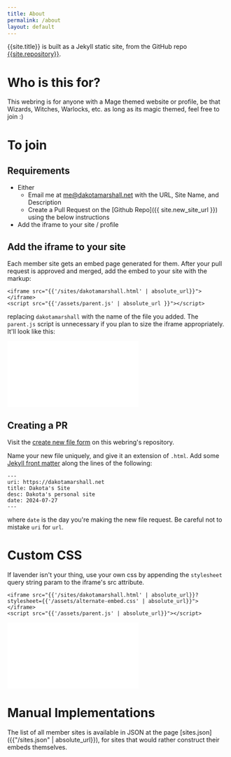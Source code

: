 ```yaml
---
title: About
permalink: /about
layout: default
---
```


{{site.title}} is built as a Jekyll static site, from the GitHub repo [{{site.repository}}]({{site.repository}}).

# Who is this for?

This webring is for anyone with a Mage themed website or profile, be that Wizards, Witches, Warlocks, etc. as long as its magic themed, feel free to join :) 

# To join

## Requirements

- Either
  - Email me at [me@dakotamarshall.net](mailto://me@dakotamarshall.net) with the URL, Site Name, and Description
  - Create a Pull Request on the [Github Repo]({{ site.new_site_url }}) using the below instructions
- Add the iframe to your site / profile

## Add the iframe to your site

Each member site gets an embed page generated for them. After your pull request is approved and merged, add the embed to your site with the markup:

```
<iframe src="{{'/sites/dakotamarshall.html' | absolute_url}}">
</iframe>
<script src="{{'/assets/parent.js' | absolute_url }}"></script>
```

replacing `dakotamarshall` with the name of the file you added. The `parent.js` script is unnecessary if you plan to size the iframe appropriately. It'll look like this:

<style type="text/css">
  iframe {
    border: none;
  }
</style>
<iframe src="{{'/sites/dakotamarshall.html' | absolute_url}}">
</iframe>
<script src="{{'/assets/parent.js' | absolute_url}}"></script>

## Creating a PR

Visit the [create new file form]({{site.new_site_url}}) on this webring's repository.

Name your new file uniquely, and give it an extension of `.html`. Add some [Jekyll front matter](https://jekyllrb.com/docs/front-matter/) along the lines of the following:

```
---
uri: https://dakotamarshall.net
title: Dakota's Site
desc: Dakota's personal site
date: 2024-07-27
---
```

where `date` is the day you're making the new file request. Be careful not to mistake `uri` for `url`.

# Custom CSS

If lavender isn't your thing, use your own css by appending the `stylesheet` query string param to the iframe's src attribute.

```
<iframe src="{{'/sites/dakotamarshall.html' | absolute_url}}?stylesheet={{'/assets/alternate-embed.css' | absolute_url}}">
</iframe>
<script src="{{'/assets/parent.js' | absolute_url}}"></script>
```

<iframe src="{{'/sites/dakotamarshall.html' | absolute_url}}?stylesheet={{'/assets/alternate-embed.css' | absolute_url}}">
</iframe>
<script src="{{'/assets/parent.js' | absolute_url}}"></script>

# Manual Implementations

The list of all member sites is available in JSON at the page [sites.json]({{"/sites.json" | absolute_url}}), for sites that would rather construct their embeds themselves.
